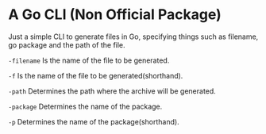 # A Go CLI (Non Official Package)

Just a simple CLI to generate files in Go, specifying things such as filename, go package and the path of the file.

`-filename` Is the name of the file to be generated.

`-f` Is the name of the file to be generated(shorthand).

`-path` Determines the path where the archive will be generated.

`-package` Determines the name of the package.

`-p` Determines the name of the package(shorthand).
